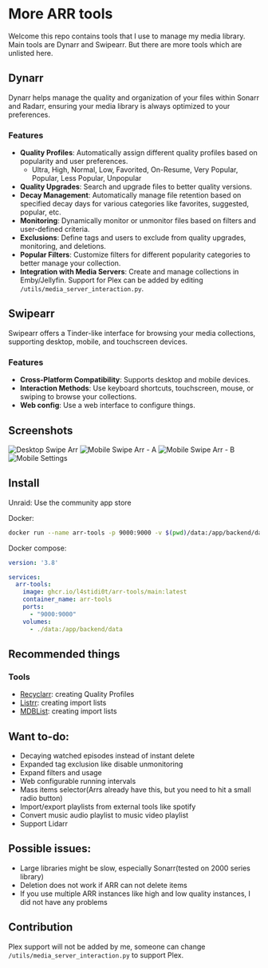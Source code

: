 # More ARR tools
Welcome this repo contains tools that I use to manage my media library. Main tools are Dynarr and Swipearr. But there are more tools which are unlisted here.

## Dynarr
Dynarr helps manage the quality and organization of your files within Sonarr and Radarr, ensuring your media library is always optimized to your preferences.

### Features
- **Quality Profiles**: Automatically assign different quality profiles based on popularity and user preferences.
  - Ultra, High, Normal, Low, Favorited, On-Resume, Very Popular, Popular, Less Popular, Unpopular
- **Quality Upgrades**: Search and upgrade files to better quality versions.
- **Decay Management**: Automatically manage file retention based on specified decay days for various categories like favorites, suggested, popular, etc.
- **Monitoring**: Dynamically monitor or unmonitor files based on filters and user-defined criteria.
- **Exclusions**: Define tags and users to exclude from quality upgrades, monitoring, and deletions.
- **Popular Filters**: Customize filters for different popularity categories to better manage your collection.
- **Integration with Media Servers**: Create and manage collections in Emby/Jellyfin. Support for Plex can be added by editing `/utils/media_server_interaction.py`.

## Swipearr
Swipearr offers a Tinder-like interface for browsing your media collections, supporting desktop, mobile, and touchscreen devices.

### Features
- **Cross-Platform Compatibility**: Supports desktop and mobile devices.
- **Interaction Methods**: Use keyboard shortcuts, touchscreen, mouse, or swiping to browse your collections.
- **Web config**: Use a web interface to configure things.

## Screenshots
![Desktop Swipe Arr](screenshots/desktop_swipearr.png)
![Mobile Swipe Arr - A](screenshots/mobile_swipearr_a.png)
![Mobile Swipe Arr - B](screenshots/mobile_swipearr_b.png)
![Mobile Settings](screenshots/mobile_settings.png)


## Install
Unraid:
Use the community app store

Docker:
```sh
docker run --name arr-tools -p 9000:9000 -v $(pwd)/data:/app/backend/data ghcr.io/l4stidi0t/arr-tools/main:latest
```

Docker compose:
```yml
version: '3.8'

services:
  arr-tools:
    image: ghcr.io/l4stidi0t/arr-tools/main:latest
    container_name: arr-tools
    ports:
      - "9000:9000"
    volumes:
      - ./data:/app/backend/data
```

## Recommended things
### Tools
* [Recyclarr](https://github.com/recyclarr/recyclarr): creating Quality Profiles
* [Listrr](https://listrr.pro/): creating import lists
* [MDBList](https://mdblist.com): creating import lists

## Want to-do:
* Decaying watched episodes instead of instant delete
* Expanded tag exclusion like disable unmonitoring
* Expand filters and usage
* Web configurable running intervals
* Mass items selector(Arrs already have this, but you need to hit a small radio button)
* Import/export playlists from external tools like spotify
* Convert music audio playlist to music video playlist
* Support Lidarr

## Possible issues:
* Large libraries might be slow, especially Sonarr(tested on 2000 series library)
* Deletion does not work if ARR can not delete items
* If you use multiple ARR instances like high and low quality instances, I did not have any problems

## Contribution
Plex support will not be added by me, someone can change `/utils/media_server_interaction.py` to support Plex.
